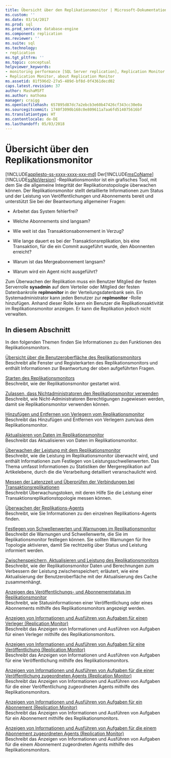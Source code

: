 ```yaml
---
title: Übersicht über den Replikationsmonitor | Microsoft-Dokumentation
ms.custom: ''
ms.date: 03/14/2017
ms.prod: sql
ms.prod_service: database-engine
ms.component: replication
ms.reviewer: ''
ms.suite: sql
ms.technology:
- replication
ms.tgt_pltfrm: ''
ms.topic: conceptual
helpviewer_keywords:
- monitoring performance [SQL Server replication], Replication Monitor
- Replication Monitor, about Replication Monitor
ms.assetid: 81f596d2-27a5-489d-bf8d-0f4361decd02
caps.latest.revision: 37
author: MashaMSFT
ms.author: mathoma
manager: craigg
ms.openlocfilehash: 657895d87dc7a2ebcb3e60b47426cf343cc30e0a
ms.sourcegitcommit: 1740f3090b168c0e809611a7aa6fd514075616bf
ms.translationtype: HT
ms.contentlocale: de-DE
ms.lasthandoff: 05/03/2018
---
```

# <a name="monitoring-replication-overview"></a>Übersicht über den Replikationsmonitor
[!INCLUDE[appliesto-ss-xxxx-xxxx-xxx-md](../../../includes/appliesto-ss-xxxx-xxxx-xxx-md.md)]
  Der[!INCLUDE[msCoName](../../../includes/msconame-md.md)] [!INCLUDE[ssNoVersion](../../../includes/ssnoversion-md.md)] -Replikationsmonitor ist ein grafisches Tool, mit dem Sie die allgemeine Integrität der Replikationstopologie überwachen können. Der Replikationsmonitor stellt detaillierte Informationen zum Status und der Leistung von Veröffentlichungen und Abonnements bereit und unterstützt Sie bei der Beantwortung allgemeiner Fragen:  
  
-   Arbeitet das System fehlerfrei?  
  
-   Welche Abonnements sind langsam?  
  
-   Wie weit ist das Transaktionsabonnement in Verzug?  
  
-   Wie lange dauert es bei der Transaktionsreplikation, bis eine Transaktion, für die ein Commit ausgeführt wurde, den Abonnenten erreicht?  
  
-   Warum ist das Mergeabonnement langsam?  
  
-   Warum wird ein Agent nicht ausgeführt?  
  
 Zum Überwachen der Replikation muss ein Benutzer Mitglied der festen Serverrolle **sysadmin** auf dem Verteiler oder Mitglied der festen Datenbankrolle **replmonitor** in der Verteilungsdatenbank sein. Ein Systemadministrator kann jeden Benutzer zur **replmonitor** -Rolle hinzufügen. Anhand dieser Rolle kann ein Benutzer die Replikationsaktivität im Replikationsmonitor anzeigen. Er kann die Replikation jedoch nicht verwalten.  
  
## <a name="in-this-section"></a>In diesem Abschnitt  
 In den folgenden Themen finden Sie Informationen zu den Funktionen des Replikationsmonitors.  
  
 [Übersicht über die Benutzeroberfläche des Replikationsmonitors](../../../relational-databases/replication/monitor/overview-of-the-replication-monitor-interface.md)  
 Beschreibt alle Fenster und Registerkarten des Replikationsmonitors und enthält Informationen zur Beantwortung der oben aufgeführten Fragen.  
  
 [Starten des Replikationsmonitors](../../../relational-databases/replication/monitor/start-the-replication-monitor.md)  
 Beschreibt, wie der Replikationsmonitor gestartet wird.  
  
 [Zulassen, dass Nichtadministratoren den Replikationsmonitor verwenden](../../../relational-databases/replication/monitor/allow-non-administrators-to-use-replication-monitor.md)  
 Beschreibt, wie Nicht-Administratoren Berechtigungen zugewiesen werden, damit sie Replikationsmonitor verwenden können.  
  
 [Hinzufügen und Entfernen von Verlegern vom Replikationsmonitor](../../../relational-databases/replication/monitor/add-and-remove-publishers-from-replication-monitor.md)  
 Beschreibt das Hinzufügen und Entfernen von Verlegern zum/aus dem Replikationsmonitor.  
  
 [Aktualisieren von Daten im Replikationsmonitor](../../../relational-databases/replication/monitor/refresh-data-in-replication-monitor.md)  
 Beschreibt das Aktualisieren von Daten im Replikationsmonitor.  
  
 [Überwachen der Leistung mit dem Replikationsmonitor](../../../relational-databases/replication/monitor/monitor-performance-with-replication-monitor.md)  
 Beschreibt, wie die Leistung im Replikationsmonitor überwacht wird, und enthält Informationen zum Festlegen von Leistungsschwellenwerten. Das Thema umfasst Informationen zu Statistiken der Mergereplikation auf Artikelebene, durch die die Verarbeitung detailliert veranschaulicht wird.  
  
 [Messen der Latenzzeit und Überprüfen der Verbindungen bei Transaktionsreplikationen](../../../relational-databases/replication/monitor/measure-latency-and-validate-connections-for-transactional-replication.md)  
 Beschreibt Überwachungstoken, mit deren Hilfe Sie die Leistung einer Transaktionsreplikationstopologie messen können.  
  
 [Überwachen der Replikations-Agents](../../../relational-databases/replication/monitor/monitor-replication-agents.md)  
 Beschreibt, wie Sie Informationen zu den einzelnen Replikations-Agents finden.  
  
 [Festlegen von Schwellenwerten und Warnungen im Replikationsmonitor](../../../relational-databases/replication/monitor/set-thresholds-and-warnings-in-replication-monitor.md)  
 Beschreibt die Warnungen und Schwellenwerte, die Sie im Replikationsmonitor festlegen können. Sie sollten Warnungen für Ihre Topologie aktivieren, damit Sie rechtzeitig über Status und Leistung informiert werden.  
  
 [Zwischenspeichern, Aktualisieren und Leistung des Replikationsmonitors](../../../relational-databases/replication/monitor/caching-refresh-and-replication-monitor-performance.md)  
 Beschreibt, wie der Replikationsmonitor Daten und Berechnungen zum Verbessern der Leistung zwischenspeichert; erläutert, wie eine Aktualisierung der Benutzeroberfläche mit der Aktualisierung des Cache zusammenhängt.  
  
 [Anzeigen des Veröffentlichungs- und Abonnementstatus im Replikationsmonitor](../../../relational-databases/replication/monitor/view-publication-and-subscription-status-in-replication-monitor.md)  
 Beschreibt, wie Statusinformationen einer Veröffentlichung oder eines Abonnements mithilfe des Replikationsmonitors angezeigt werden.  
  
 [Anzeigen von Informationen und Ausführen von Aufgaben für einen Verleger &#40;Replication Monitor&#41;](../../../relational-databases/replication/monitor/view-information-and-perform-tasks-for-a-publisher-replication-monitor.md)  
 Beschreibt das Anzeigen von Informationen und Ausführen von Aufgaben für einen Verleger mithilfe des Replikationsmonitors.  
  
 [Anzeigen von Informationen und Ausführen von Aufgaben für eine Veröffentlichung &#40;Replication Monitor&#41;](../../../relational-databases/replication/monitor/view-information-and-perform-tasks-for-a-publication-replication-monitor.md)  
 Beschreibt das Anzeigen von Informationen und Ausführen von Aufgaben für eine Veröffentlichung mithilfe des Replikationsmonitors.  
  
 [Anzeigen von Informationen und Ausführen von Aufgaben für die einer Veröffentlichung zugeordneten Agents &#40;Replication Monitor&#41;](../../../relational-databases/replication/monitor/view-information-and-perform-tasks-for-publication-agents.md)  
 Beschreibt das Anzeigen von Informationen und Ausführen von Aufgaben für die einer Veröffentlichung zugeordneten Agents mithilfe des Replikationsmonitors.  
  
 [Anzeigen von Informationen und Ausführen von Aufgaben für ein Abonnement &#40;Replication Monitor&#41;](../../../relational-databases/replication/monitor/view-information-and-perform-tasks-for-a-subscription-replication-monitor.md)  
 Beschreibt das Anzeigen von Informationen und Ausführen von Aufgaben für ein Abonnement mithilfe des Replikationsmonitors.  
  
 [Anzeigen von Informationen und Ausführen von Aufgaben für die einem Abonnement zugeordneten Agents &#40;Replication Monitor&#41;](../../../relational-databases/replication/monitor/view-information-and-perform-tasks-for-subscription-agents.md)  
 Beschreibt das Anzeigen von Informationen und Ausführen von Aufgaben für die einem Abonnement zugeordneten Agents mithilfe des Replikationsmonitors.  
  
  
